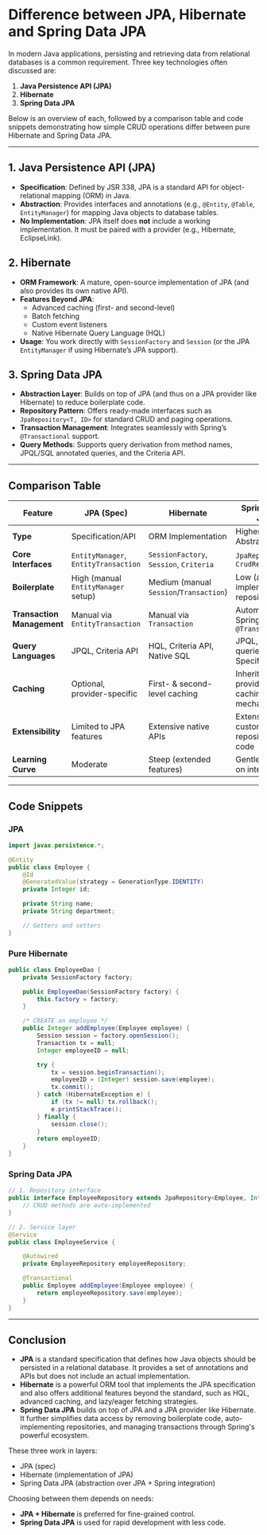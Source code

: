 # Difference between JPA, Hibernate and Spring Data JPA

In modern Java applications, persisting and retrieving data from relational databases is a common requirement. Three key technologies often discussed are:

1. **Java Persistence API (JPA)**  
2. **Hibernate**  
3. **Spring Data JPA**  

Below is an overview of each, followed by a comparison table and code snippets demonstrating how simple CRUD operations differ between pure Hibernate and Spring Data JPA.

---

## 1. Java Persistence API (JPA)

- **Specification**: Defined by JSR 338, JPA is a standard API for object-relational mapping (ORM) in Java.
- **Abstraction**: Provides interfaces and annotations (e.g., `@Entity`, `@Table`, `EntityManager`) for mapping Java objects to database tables.
- **No Implementation**: JPA itself does **not** include a working implementation. It must be paired with a provider (e.g., Hibernate, EclipseLink).

## 2. Hibernate

- **ORM Framework**: A mature, open-source implementation of JPA (and also provides its own native API).
- **Features Beyond JPA**:  
  - Advanced caching (first- and second-level)  
  - Batch fetching  
  - Custom event listeners  
  - Native Hibernate Query Language (HQL)
- **Usage**: You work directly with `SessionFactory` and `Session` (or the JPA `EntityManager` if using Hibernate’s JPA support).

## 3. Spring Data JPA

- **Abstraction Layer**: Builds on top of JPA (and thus on a JPA provider like Hibernate) to reduce boilerplate code.
- **Repository Pattern**: Offers ready-made interfaces such as `JpaRepository<T, ID>` for standard CRUD and paging operations.
- **Transaction Management**: Integrates seamlessly with Spring’s `@Transactional` support.
- **Query Methods**: Supports query derivation from method names, JPQL/SQL annotated queries, and the Criteria API.

---

## Comparison Table

| Feature                        | JPA (Spec)                                    | Hibernate                              | Spring Data JPA                        |
|--------------------------------|-----------------------------------------------|----------------------------------------|----------------------------------------|
| **Type**                       | Specification/API                             | ORM Implementation                     | Higher-level Abstraction               |
| **Core Interfaces**            | `EntityManager`, `EntityTransaction`          | `SessionFactory`, `Session`, `Criteria`| `JpaRepository`, `CrudRepository`      |
| **Boilerplate**                | High (manual `EntityManager` setup)           | Medium (manual `Session`/`Transaction`)| Low (auto-implemented repositories)    |
| **Transaction Management**     | Manual via `EntityTransaction`                | Manual via `Transaction`               | Automatic via Spring’s `@Transactional`|
| **Query Languages**            | JPQL, Criteria API                            | HQL, Criteria API, Native SQL          | JPQL, derived queries, Specifications  |
| **Caching**                    | Optional, provider-specific                   | First- & second-level caching          | Inherits provider’s caching mechanisms |
| **Extensibility**              | Limited to JPA features                       | Extensive native APIs                  | Extensible via custom repository code  |
| **Learning Curve**             | Moderate                                      | Steep (extended features)              | Gentle (focus on interfaces)           |

---

## Code Snippets
### JPA
```java
import javax.persistence.*;

@Entity
public class Employee {
    @Id
    @GeneratedValue(strategy = GenerationType.IDENTITY)
    private Integer id;

    private String name;
    private String department;

    // Getters and setters
}
```
### Pure Hibernate

```java
public class EmployeeDao {
    private SessionFactory factory;

    public EmployeeDao(SessionFactory factory) {
        this.factory = factory;
    }

    /* CREATE an employee */
    public Integer addEmployee(Employee employee) {
        Session session = factory.openSession();
        Transaction tx = null;
        Integer employeeID = null;

        try {
            tx = session.beginTransaction();
            employeeID = (Integer) session.save(employee);
            tx.commit();
        } catch (HibernateException e) {
            if (tx != null) tx.rollback();
            e.printStackTrace();
        } finally {
            session.close();
        }
        return employeeID;
    }
}
```
### Spring Data JPA
```java
// 1. Repository interface
public interface EmployeeRepository extends JpaRepository<Employee, Integer> {
    // CRUD methods are auto-implemented
}

// 2. Service layer
@Service
public class EmployeeService {

    @Autowired
    private EmployeeRepository employeeRepository;

    @Transactional
    public Employee addEmployee(Employee employee) {
        return employeeRepository.save(employee);
    }
}
```
---

## Conclusion

- **JPA** is a standard specification that defines how Java objects should be persisted in a relational database. It provides a set of annotations and APIs but does not include an actual implementation.
- **Hibernate** is a powerful ORM tool that implements the JPA specification and also offers additional features beyond the standard, such as HQL, advanced caching, and lazy/eager fetching strategies.
- **Spring Data JPA** builds on top of JPA and a JPA provider like Hibernate. It further simplifies data access by removing boilerplate code, auto-implementing repositories, and managing transactions through Spring's powerful ecosystem.

These three work in layers:
- JPA (spec)
- Hibernate (implementation of JPA)
- Spring Data JPA (abstraction over JPA + Spring integration)

Choosing between them depends on needs:
- **JPA + Hibernate** is preferred for fine-grained control.
- **Spring Data JPA** is used for rapid development with less code.
